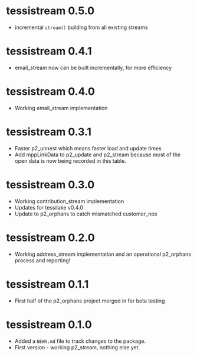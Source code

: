 # tessistream 0.5.0

* incremental `stream()` building from all existing streams

# tessistream 0.4.1

* email_stream now can be built incrementally, for more efficiency

# tessistream 0.4.0

* Working email_stream implementation

# tessistream 0.3.1

* Faster p2_unnest which means faster load and update times
* Add mppLinkData to p2_update and p2_stream because most of the open data
is now being recorded in this table.

# tessistream 0.3.0

* Working contribution_stream implementation 
* Updates for tessilake v0.4.0
* Update to p2_orphans to catch mismatched customer_nos

# tessistream 0.2.0

* Working address_stream implementation and an operational p2_orphans process and reporting!

# tessistream 0.1.1

* First half of the p2_orphans project merged in for beta testing

# tessistream 0.1.0

* Added a `NEWS.md` file to track changes to the package.
* First version - working p2_stream, nothing else yet.
